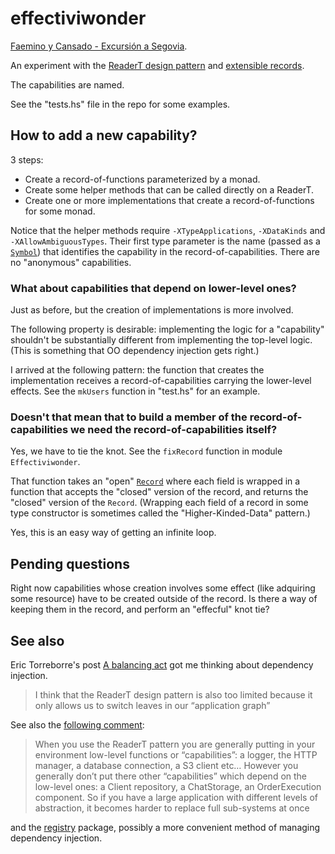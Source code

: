 # effectiviwonder

[Faemino y Cansado - Excursión a Segovia](https://www.youtube.com/watch?v=Iov8_6a46Fg).

An experiment with the [ReaderT
design pattern](https://www.fpcomplete.com/blog/2017/06/readert-design-pattern) and
[extensible records](http://hackage.haskell.org/package/red-black-record).

The capabilities are named. 

See the "tests.hs" file in the repo for some examples.

## How to add a new capability?

3 steps:

- Create a record-of-functions parameterized by a monad.
- Create some helper methods that can be called directly on a ReaderT.
- Create one or more implementations that create a record-of-functions for some monad.

Notice that the helper methods require `-XTypeApplications`, `-XDataKinds` and
`-XAllowAmbiguousTypes`. Their first type parameter is the name (passed as a
[`Symbol`](http://hackage.haskell.org/package/base-4.12.0.0/docs/GHC-TypeLits.html#t:Symbol))
that identifies the capability in the record-of-capabilities. There are no
"anonymous" capabilities.

### What about capabilities that depend on lower-level ones?

Just as before, but the creation of implementations is more involved.

The following property is desirable: implementing the logic for a "capability"
shouldn't be substantially different from implementing the top-level logic.
(This is something that OO dependency injection gets right.)

I arrived at the following pattern: the function that creates the
implementation receives a record-of-capabilities carrying the lower-level
effects.  See the `mkUsers` function in "test.hs" for an example.

### Doesn't that mean that to build a member of the record-of-capabilities we need the record-of-capabilities itself?

Yes, we have to tie the knot. See the `fixRecord` function in module
`Effectiviwonder`.

That function takes an "open"
[`Record`](http://hackage.haskell.org/package/red-black-record-2.0.2.2/docs/Data-RBR.html#t:Record)
where each field is wrapped in a function that accepts the "closed" version of
the record, and returns the "closed" version of the `Record`. (Wrapping each
field of a record in some type constructor is sometimes called the
"Higher-Kinded-Data" pattern.)

Yes, this is an easy way of getting an infinite loop.

## Pending questions

Right now capabilities whose creation involves some effect (like adquiring some
resource) have to be created outside of the record. Is there a way of keeping
them in the record, and perform an "effecful" knot tie? 

## See also

Eric Torreborre's post [A balancing
act](https://medium.com/barely-functional/a-balancing-act-c869e1f4fea4) got me
thinking about dependency injection.

> I think that the ReaderT design pattern is also too limited because it only
> allows us to switch leaves in our “application graph”

See also the [following comment](https://medium.com/@etorreborre_99063/sure-when-you-use-the-readert-pattern-you-are-generally-putting-in-your-environment-low-level-971135e1823f):

> When you use the ReaderT pattern you are generally putting in your
> environment low-level functions or “capabilities”: a logger, the HTTP
> manager, a database connection, a S3 client etc… However you generally don’t
> put there other “capabilities” which depend on the low-level ones: a Client
> repository, a ChatStorage, an OrderExecution component. So if you have a
> large application with different levels of abstraction, it becomes harder to
> replace full sub-systems at once

and the [registry](http://hackage.haskell.org/package/registry) package,
possibly a more convenient method of managing dependency injection.
